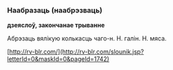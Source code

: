 ### Наабразаць (наабрэзваць)
**дзеяслоў, закончанае трыванне**

Абрэзаць вялікую колькасць чаго-н. Н. галін. Н. мяса.

<a rel="author">[http://rv-blr.com/](http://rv-blr.com/slounik.jsp?letterId=0&maskId=0&pageId=1742)</a>
